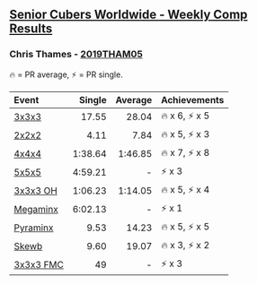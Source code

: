 <style>table {white-space: nowrap;}</style>

## [Senior Cubers Worldwide - Weekly Comp Results](/scw-comp/results/)
### Chris Thames - [2019THAM05](https://www.worldcubeassociation.org/persons/2019THAM05)

<span style="white-space: nowrap;">🔥 = PR average</span>, <span style="white-space: nowrap;">⚡ = PR single</span>.

| Event | Single | Average | Achievements|
| :-- | --: | --: | :-- |
| [3x3x3](333.md) | 17.55 | 28.04 | 🔥 x 6, ⚡ x 5 |
| [2x2x2](222.md) | 4.11 | 7.84 | 🔥 x 5, ⚡ x 3 |
| [4x4x4](444.md) | 1:38.64 | 1:46.85 | 🔥 x 7, ⚡ x 8 |
| [5x5x5](555.md) | 4:59.21 | - | ⚡ x 3 |
| [3x3x3 OH](333oh.md) | 1:06.23 | 1:14.05 | 🔥 x 5, ⚡ x 4 |
| [Megaminx](minx.md) | 6:02.13 | - | ⚡ x 1 |
| [Pyraminx](pyram.md) | 9.53 | 14.23 | 🔥 x 5, ⚡ x 5 |
| [Skewb](skewb.md) | 9.60 | 19.07 | 🔥 x 3, ⚡ x 2 |
| [3x3x3 FMC](333fm.md) | 49 | - | ⚡ x 3 |

<!-- Global site tag (gtag.js) - Google Analytics -->
<script async src="https://www.googletagmanager.com/gtag/js?id=UA-86348435-3"></script>
<script>window.dataLayer = window.dataLayer || []; function gtag() {dataLayer.push(arguments);} gtag('js', new Date()); gtag('config', 'UA-86348435-3');</script>
